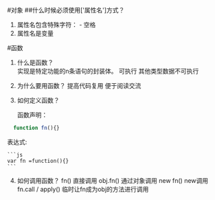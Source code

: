 #对象
##什么时候必须使用['属性名']方式？
   1. 属性名包含特殊字符： - 空格
   2. 属性名是变量

#函数
1. 什么是函数？  
	实现是特定功能的n条语句的封装体。
	可执行 其他类型数据不可执行
	
2. 为什么要用函数？
	提高代码复用
	便于阅读交流
	
3. 如何定义函数？
	
	函数声明：
  
  ```javascript
    function fn(){}
  ```
  
  表达式:
  
    ```js
    var fn =function(){}
    ```
  
4. 如何调用函数？
  fn() 直接调用
  obj.fn() 通过对象调用
  new fn() new调用
  fn.call / apply()   临时让fn成为obj的方法进行调用
